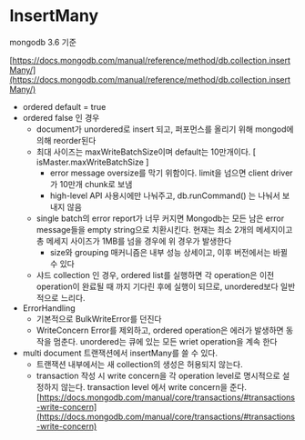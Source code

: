 # InsertMany
mongodb 3.6 기준 

[https://docs.mongodb.com/manual/reference/method/db.collection.insertMany/](https://docs.mongodb.com/manual/reference/method/db.collection.insertMany/)

- ordered default = true
- ordered false 인 경우
    - document가 unordered로 insert 되고, 퍼포먼스를 올리기 위해 mongod에 의해 reorder된다
    - 최대 사이즈는 maxWriteBatchSize이며 default는 10만개이다. [ isMaster.maxWriteBatchSize ]
        - error message oversize를 막기 위함이다. limit을 넘으면 client driver가 10만개 chunk로 보냄
        - high-level API 사용시에만 나눠주고,  db.runCommand() 는 나눠서 보내지 않음
    - single batch의 error report가 너무 커지면 Mongodb는 모든 남은 error message들을 empty string으로 치환시킨다. 현재는 최소 2개의 메세지이고 총 메세지 사이즈가 1MB를 넘을 경우에 위 경우가 발생한다
        - size와 grouping 매커니즘은 내부 성능 상세이고, 이후 버전에서는 바뀔 수 있다
    - 샤드 collection 인 경우, ordered list를 실행하면 각 operation은 이전 operation이 완료될 때 까지 기다린 후에 실행이 되므로, unordered보다 일반적으로 느리다.
- ErrorHandling
    - 기본적으로 BulkWriteError를 던진다
    - WriteConcern Error를 제외하고, ordered operation은 에러가 발생하면 동작을 멈춘다. unordered는 큐에 있는 모든 wriet operation을 계속 한다
- multi document 트랜잭션에서 insertMany를 쓸 수 있다.
    - 트랜잭션 내부에서는 새 collection의 생성은 허용되지 않는다.
    - transaction 작성 시 write concern을 각 operation level로 명시적으로 설정하지 않는다. transaction level 에서 write concern을 준다.
    [https://docs.mongodb.com/manual/core/transactions/#transactions-write-concern](https://docs.mongodb.com/manual/core/transactions/#transactions-write-concern)
